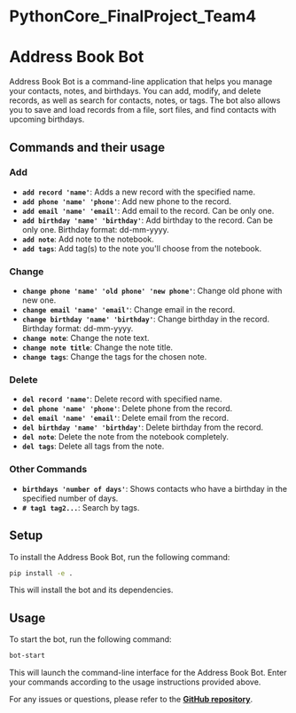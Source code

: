 # PythonCore_FinalProject_Team4
# **Address Book Bot**

Address Book Bot is a command-line application that helps you manage your contacts, notes, and birthdays. You can add, modify, and delete records, as well as search for contacts, notes, or tags. The bot also allows you to save and load records from a file, sort files, and find contacts with upcoming birthdays.

## **Commands and their usage**

### **Add**

- **`add record 'name'`**: Adds a new record with the specified name.
- **`add phone 'name' 'phone'`**: Add new phone to the record.
- **`add email 'name' 'email'`**: Add email to the record. Can be only one.
- **`add birthday 'name' 'birthday'`**: Add birthday to the record. Can be only one. Birthday format: dd-mm-yyyy.
- **`add note`**: Add note to the notebook.
- **`add tags`**: Add tag(s) to the note you'll choose from the notebook.

### **Change**

- **`change phone 'name' 'old phone' 'new phone'`**: Change old phone with new one.
- **`change email 'name' 'email'`**: Change email in the record.
- **`change birthday 'name' 'birthday'`**: Change birthday in the record. Birthday format: dd-mm-yyyy.
- **`change note`**: Change the note text.
- **`change note title`**: Change the note title.
- **`change tags`**: Change the tags for the chosen note.

### **Delete**

- **`del record 'name'`**: Delete record with specified name.
- **`del phone 'name' 'phone'`**: Delete phone from the record.
- **`del email 'name' 'email'`**: Delete email from the record.
- **`del birthday 'name' 'birthday'`**: Delete birthday from the record.
- **`del note`**: Delete the note from the notebook completely.
- **`del tags`**: Delete all tags from the note.

### **Other Commands**

- **`birthdays 'number of days'`**: Shows contacts who have a birthday in the specified number of days.
- **`# tag1 tag2...`**: Search by tags.

## **Setup**

To install the Address Book Bot, run the following command:

```bash
pip install -e .
```

This will install the bot and its dependencies.

## **Usage**

To start the bot, run the following command:

```bash
bot-start
```

This will launch the command-line interface for the Address Book Bot. Enter your commands according to the usage instructions provided above.

For any issues or questions, please refer to the **[GitHub repository](https://github.com/NightSpring1/PythonCore_FinalProject_Team4)**.

